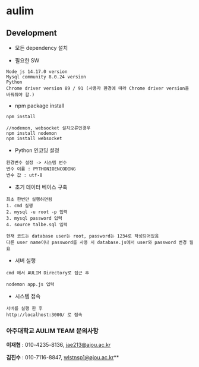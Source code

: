 # aulim

## Development
- 모든 dependency 설치

- 필요한 SW
```
Node js 14.17.0 version
Mysql community 8.0.24 version
Python 
Chrome driver version 89 / 91 (사용자 환경에 따라 Chrome driver version을 바꿔줘야 함.)

```

- npm package install
```
npm install

//nodemon, websocket 설치오류인경우
npm install nodemon
npm install websocket
```

- Python 인코딩 설정
```
환경변수 설정 -> 시스템 변수
변수 이름 : PYTHONIOENCODING
변수 값 : utf-8
```

- 초기 데이터 베이스 구축

```
최초 한번만 실행하면됨
1. cmd 실행
2. mysql -u root -p 입력
3. mysql password 입력
4. source talbe.sql 입력

현재 코드는 database user는 root, password는 1234로 작성되어있음
다른 user name이나 password를 사용 시 database.js에서 user와 password 변경 필요
```

- 서버 실행
```
cmd 에서 AULIM Directory로 접근 후

nodemon app.js 입력
```

- 시스템 접속
```
서버를 실행 한 후 
http://localhost:3000/ 로 접속
```

### 아주대학교 AULIM TEAM 문의사항

**이재협** : 010-4235-8136, jae213@ajou.ac.kr

**김진수** : 010-7116-8847, wlstnsp1@ajou.ac.kr**
